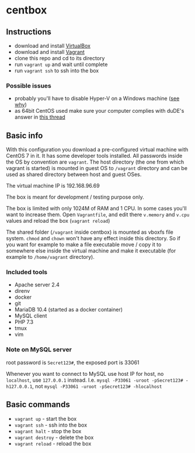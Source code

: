 # centbox

## Instructions
* download and install [VirtualBox](https://www.virtualbox.org/ "Oracle VirtualBox")
* download and install [Vagrant](https://www.vagrantup.com/ "HashiCorp Vagrant")
* clone this repo and cd to its directory
* run `vagrant up` and wait until complete
* run `vagrant ssh` to ssh into the box

### Possible issues
* probably you'll have to disable Hyper-V on a Windows machine ([see why](https://www.virtualbox.org/ticket/18387))
* as 64bit CentOS used make sure your computer complies with duDE's answer in [this thread](https://superuser.com/questions/866962/why-does-virtualbox-only-have-32-bit-option-no-64-bit-option-on-windows-7)

## Basic info
With this configuration you download a pre-configured virtual machine with CentOS 7 in it. It has some developer tools installed. All passwords inside the OS by convention are `vagrant`. The host directory (the one from which vagrant is started) is mounted in guest OS to `/vagrant` directory and can be used as shared directory between host and guest OSes.

The virtual machine IP is 192.168.96.69

The box is meant for development / testing purpose only.

The box is limited with only 1024M of RAM and 1 CPU. In some cases you'll want to increase them. Open `Vagrantfile`, and edit there `v.memory` and `v.cpu` values and reload the box (`vagrant reload`)

The shared folder (`/vagrant` inside centbox) is mounted as vboxfs file system. `chmod` and `chown` won't have any effect inside this directory. So if you want for example to make a file executable move / copy it to somewhere else inside the virtual machine and make it executable (for example to `/home/vagrant` directory).

### Included tools
* Apache server 2.4
* direnv
* docker
* git
* MariaDB 10.4 (started as a docker container)
* MySQL client
* PHP 7.3
* tmux
* vim

### Note on MySQL server
root password is `Secret123#`, the exposed port is 33061

Whenever you want to connect to MySQL use host IP for host, no `localhost`, use `127.0.0.1` instead. I.e. `mysql -P33061 -uroot -pSecret123# -h127.0.0.1`, not `mysql -P33061 -uroot -pSecret123# -hlocalhost`

## Basic commands
* `vagrant up` - start the box
* `vagrant ssh` - ssh into the box
* `vagrant halt` - stop the box
* `vagrant destroy` - delete the box
* `vagrant reload` - reload the box
